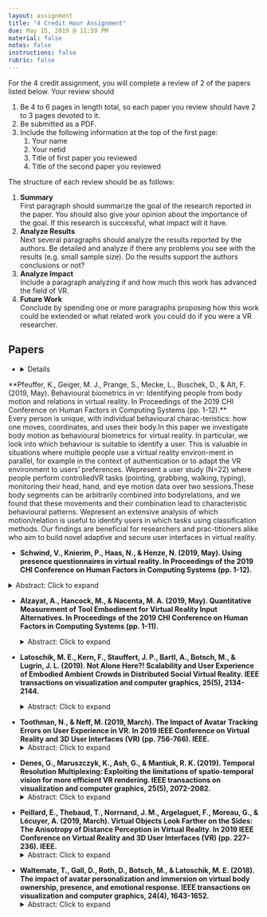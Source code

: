 ```yaml
---
layout: assignment
title: "4 Credit Hour Assignment"
due: May 15, 2019 @ 11:59 PM
material: false
notes: false
instructions: false
rubric: false
---
```


For the 4 credit assignment, you will complete a review of 2 of the papers listed below. Your review should 

1. Be 4 to 6 pages in length total, so each paper you review should have 2 to 3 pages devoted to it.
2. Be submitted as a PDF.
3. Include the following information at the top of the first page:
    1. Your name
    2. Your netid
    3. Title of first paper you reviewed
    4. Title of the second paper you reviewed

The structure of each review should be as follows:

1. **Summary**<br/>
    First paragraph should summarize the goal of the research reported in the paper. You should also give your opinion about the importance of the goal. If this research is successful, what impact will it have.
2. **Analyze Results**<br/>
    Next several paragraphs should analyze the results reported by the authors. Be detailed and analyze if there any problems you see with the results (e.g. small sample size). Do the results support the authors conclusions or not?
3. **Analyze Impact**<br/>
    Include a paragraph analyzing if and how much this work has advanced the field of VR.
4. **Future Work**<br/>
    Conclude by spending one or more paragraphs proposing how this work could be extended or what related work you could do if you were a VR researcher.



## Papers

+ <details>
<summary>**Pfeuffer, K., Geiger, M. J., Prange, S., Mecke, L., Buschek, D., & Alt, F. (2019, May). Behavioural biometrics in vr: Identifying people from body motion and relations in virtual reality. In Proceedings of the 2019 CHI Conference on Human Factors in Computing Systems (pp. 1-12).**</summary>
Every person is unique, with individual behavioural charac-teristics: how one moves, coordinates, and uses their body.In this paper we investigate body motion as behavioural biometrics for virtual reality. In particular, we look into which behaviour is suitable to identify a user. This is valuable in situations where multiple people use a virtual reality environ-ment in parallel, for example in the context of authentication or to adapt the VR environment to users’ preferences. Wepresent a user study (N=22) where people perform controlledVR tasks (pointing, grabbing, walking, typing), monitoring their head, hand, and eye motion data over two sessions.These body segments can be arbitrarily combined into bodyrelations, and we found that these movements and their combination lead to characteristic behavioural patterns. Wepresent an extensive analysis of which motion/relation is useful to identify users in which tasks using classification methods. Our findings are beneficial for researchers and prac-titioners alike who aim to build novel adaptive and secure user interfaces in virtual reality. 
</details>

+ **Schwind, V., Knierim, P., Haas, N., & Henze, N. (2019, May). Using presence questionnaires in virtual reality. In Proceedings of the 2019 CHI Conference on Human Factors in Computing Systems (pp. 1-12).** 
<details> 
<summary>Abstract: Click to expand</summary> 
Virtual Reality (VR) is gaining increasing importance in science, education, and entertainment. A fundamental characteristic of VR is creating presence, the experience of 'being' or 'acting', when physically situated in another place. Measuring presence is vital for VR research and development. It is typically repeatedly assessed through questionnaires completed after leaving a VR scene. Requiring participants to leave and re-enter the VR costs time and can cause disorientation. In this paper, we investigate the effect of completing presence questionnaires directly in VR. Thirty-six participants experienced two immersion levels and filled three standardized presence questionnaires in the real world or VR. We found no effect on the questionnaires' mean scores; however, we found that the variance of those measures significantly depends on the realism of the virtual scene and if the subjects had left the VR. The results indicate that, besides reducing a study's duration and reducing disorientation, completing questionnaires in VR does not change the measured presence but can increase the consistency of the variance.
</details>

+ **Alzayat, A., Hancock, M., & Nacenta, M. A. (2019, May). Quantitative Measurement of Tool Embodiment for Virtual Reality Input Alternatives. In Proceedings of the 2019 CHI Conference on Human Factors in Computing Systems (pp. 1-11).** <details><summary>Abstract: Click to expand</summary>
Virtual reality (VR) strives to replicate the sensation of the physical environment by mimicking people's perceptions and experience of being elsewhere. These experiences are of-ten mediated by the objects and tools we interact with in the virtual world (e.g., a controller). Evidence from psychology posits that when using the tool proficiently, it becomes em-bodied (i.e., an extension of one's body). There is little work,however, on how to measure this phenomenon in VR, andon how different types of tools and controllers can affect the experience of interaction. In this work, we leverage cognitive psychology and philosophy literature to construct the Locus-of-Attention Index (LAI), a measure of tool embodiment. We designed and conducted a study that measures readiness-to-hand and unreadiness-to-hand for three VR interaction techniques: hands, a physical tool, and a VR controller. The study shows that LAI can measure differences in embodiment with working and broken tools and that using the hand directly results in more embodiment than using controllers.</details>

+ **Latoschik, M. E., Kern, F., Stauffert, J. P., Bartl, A., Botsch, M., & Lugrin, J. L. (2019). Not Alone Here?! Scalability and User Experience of Embodied Ambient Crowds in Distributed Social Virtual Reality. IEEE transactions on visualization and computer graphics, 25(5), 2134-2144.** <details><summary>Abstract: Click to expand</summary>
This article investigates performance and user experience in Social Virtual Reality (SVR) targeting distributed, embodied, and immersive, face-to-face encounters. We demonstrate the close relationship between scalability, reproduction accuracy, and the resulting performance characteristics, as well as the impact of these characteristics on users co-located with larger groups of embodied virtual others. System scalability provides a variable number of co-located avatars and Al-controlled agents with a variety of different appearances, including realistic-looking virtual humans generated from photogrammetry scans. The article reports on how to meet the requirements of embodied SVR with today's technical off-the-shelf solutions and what to expect regarding features, performance, and potential limitations. Special care has been taken to achieve low latencies and sufficient frame rates necessary for reliable communication of embodied social signals. We propose a hybrid evaluation approach which coherently relates results from technical benchmarks to subjective ratings and which confirms required performance characteristics for the target scenario of larger distributed groups. A user-study reveals positive effects of an increasing number of co-located social companions on the quality of experience of virtual worlds, i.e., on presence, possibility of interaction, and co-presence. It also shows that variety in avatar/agent appearance might increase eeriness but might also stimulate an increased interest of participants about the environment.
</details>
    
+ **Toothman, N., & Neff, M. (2019, March). The Impact of Avatar Tracking Errors on User Experience in VR. In 2019 IEEE Conference on Virtual Reality and 3D User Interfaces (VR) (pp. 756-766). IEEE.** <details><summary>Abstract: Click to expand</summary>
There is evidence that adding motion-tracked avatars to virtual environments increases users’ sense of presence. High quality motion capture systems are cost sensitive for the average user and low cost resource-constrained systems introduce various forms of error to the tracking. Much research has looked at the impact of particular kinds of error, primarily latency, on factors such as body ownership, but it is still not known what level of tracking error is permissible in these systems to afford compelling social interaction. This paper presents a series of experiments employing a sizable subject pool (n=96) that study the impact of motion tracking errors on user experience for activities including social interaction and virtual object manipulation. Diverse forms of error that arise in tracking are examined, including latency, popping (jumps in position), stuttering (positions held in time) and constant noise. The focus is on error on a person’s own avatar, but some conditions also include error on an interlocutor, which appears underexplored. The picture that emerges is complex. Certain forms of error impact performance, a person’s sense of embodiment, enjoyment and perceived usability, while others do not. Notably, evidence was not found that tracking errors impact social presence, even when those errors are severe.
</details>
    
+ **Denes, G., Maruszczyk, K., Ash, G., & Mantiuk, R. K. (2019). Temporal Resolution Multiplexing: Exploiting the limitations of spatio-temporal vision for more efficient VR rendering. IEEE transactions on visualization and computer graphics, 25(5), 2072-2082.** <details><summary>Abstract: Click to expand</summary>
Rendering in virtual reality (VR) requires substantial computational power to generate 90 frames per second at high resolution with good-quality antialiasing. The video data sent to a VR headset requires high bandwidth, achievable only on dedicated links. In this paper we explain how rendering requirements and transmission bandwidth can be reduced using a conceptually simple technique that integrates well with existing rendering pipelines. Every even-numbered frame is rendered at a lower resolution, and every odd-numbered frame is kept at high resolution but is modified in order to compensate for the previous loss of high spatial frequencies. When the frames are seen at a high frame rate, they are fused and perceived as high-resolution and high-frame-rate animation. The technique relies on the limited ability of the visual system to perceive high spatio-temporal frequencies. Despite its conceptual simplicity, correct execution of the technique requires a number of non-trivial steps: display photometric temporal response must be modeled, flicker and motion artifacts must be avoided, and the generated signal must not exceed the dynamic range of the display. Our experiments, performed on a high-frame-rate LCD monitor and OLED-based VR headsets, explore the parameter space of the proposed technique and demonstrate that its perceived quality is indistinguishable from full-resolution rendering. The technique is an attractive alternative to reprojection and resolution reduction of all frames.
</details>
    
+ **Peillard, E., Thebaud, T., Norrnand, J. M., Argelaguet, F., Moreau, G., & Lécuyer, A. (2019, March). Virtual Objects Look Farther on the Sides: The Anisotropy of Distance Perception in Virtual Reality. In 2019 IEEE Conference on Virtual Reality and 3D User Interfaces (VR) (pp. 227-236). IEEE.** <details><summary>Abstract: Click to expand</summary>
The topic of distance perception has been widely investigated in Virtual Reality (VR). However, the vast majority of previous work mainly focused on distance perception of objects placed in front of the observer. Then, what happens when the observer looks on the side? In this paper, we study differences in distance estimation when comparing objects placed in front of the observer with objects placed on his side. Through a series of four experiments (n=85), we assessed participants’ distance estimation and ruled out potential biases. In particular, we considered the placement of visual stimuli in the field of view, users’ exploration behavior as well as the presence of depth cues. For all experiments a two-alternative forced choice (2AFC) standardized psychophysical protocol was employed, in which the main task was to determine the stimuli that seemed to be the farthest one. In summary, our results showed that the orientation of virtual stimuli with respect to the user introduces a distance perception bias: objects placed on the sides are systematically perceived farther away than objects in front. In addition, we could observe that this bias increases along with the angle, and appears to be independent of both the position of the object in the field of view as well as the quality of the virtual scene. This work sheds a new light on one of the specificities of VR environments regarding the wider subject of visual space theory. Our study paves the way for future experiments evaluating the anisotropy of distance perception in real and virtual environments.
</details>
    
+ **Waltemate, T., Gall, D., Roth, D., Botsch, M., & Latoschik, M. E. (2018). The impact of avatar personalization and immersion on virtual body ownership, presence, and emotional response. IEEE transactions on visualization and computer graphics, 24(4), 1643-1652.** <details><summary>Abstract: Click to expand</summary>
This article reports the impact of the degree of personalization and individualization of users' avatars as well as the impact of the degree of immersion on typical psychophysical factors in embodied Virtual Environments. We investigated if and how virtual body ownership (including agency), presence, and emotional response are influenced depending on the specific look of users' avatars, which varied between (1) a generic hand-modeled version, (2) a generic scanned version, and (3) an individualized scanned version. The latter two were created using a state-of-the-art photogrammetry method providing a fast 3D-scan and post-process workflow. Users encountered their avatars in a virtual mirror metaphor using two VR setups that provided a varying degree of immersion, (a) a large screen surround projection (L-shape part of a CAVE) and (b) a head-mounted display (HMD). We found several significant as well as a number of notable effects. First, personalized avatars significantly increase body ownership, presence, and dominance compared to their generic counterparts, even if the latter were generated by the same photogrammetry process and hence could be valued as equal in terms of the degree of realism and graphical quality. Second, the degree of immersion significantly increases the body ownership, agency, as well as the feeling of presence. These results substantiate the value of personalized avatars resembling users' real-world appearances as well as the value of the deployed scanning process to generate avatars for VR-setups where the effect strength might be substantial, e.g., in social Virtual Reality (VR) or in medical VR-based therapies relying on embodied interfaces. Additionally, our results also strengthen the value of fully immersive setups which, today, are accessible for a variety of applications due to the widely available consumer HMDs.
</details>
